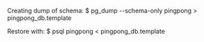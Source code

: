 Creating dump of schema:
$ pg_dump --schema-only pingpong > pingpong_db.template

Restore with:
$ psql pingpong < pingpong_db.template
